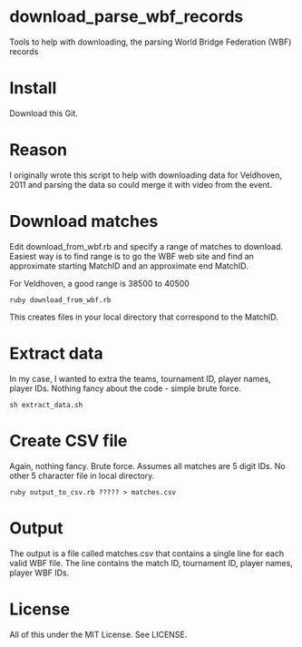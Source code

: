 download_parse_wbf_records
==========================

Tools to help with downloading, the parsing World Bridge Federation (WBF) records

Install
==

Download this Git.


Reason
==

I originally wrote this script to help with downloading data for Veldhoven, 2011 and parsing the data so could merge it with video from the event.

Download matches
==

Edit download_from_wbf.rb and specify a range of matches to download. Easiest way is to find range is to go the WBF web site and find an approximate starting MatchID and an approximate end MatchID.

For Veldhoven, a good range is 38500 to 40500

	ruby download_from_wbf.rb

This creates files in your local directory that correspond to the MatchID.

Extract data
==

In my case, I wanted to extra the teams, tournament ID, player names, player IDs. Nothing fancy about the code - simple brute force.

	sh extract_data.sh


Create CSV file
==

Again, nothing fancy. Brute force. Assumes all matches are 5 digit IDs. No other 5 character file in local directory.

	ruby output_to_csv.rb ????? > matches.csv

Output
==

The output is a file called matches.csv that contains a single line for each valid WBF file. The line contains the match ID, tournament ID, player names, player WBF IDs.

License
==

All of this under the MIT License. See LICENSE.
